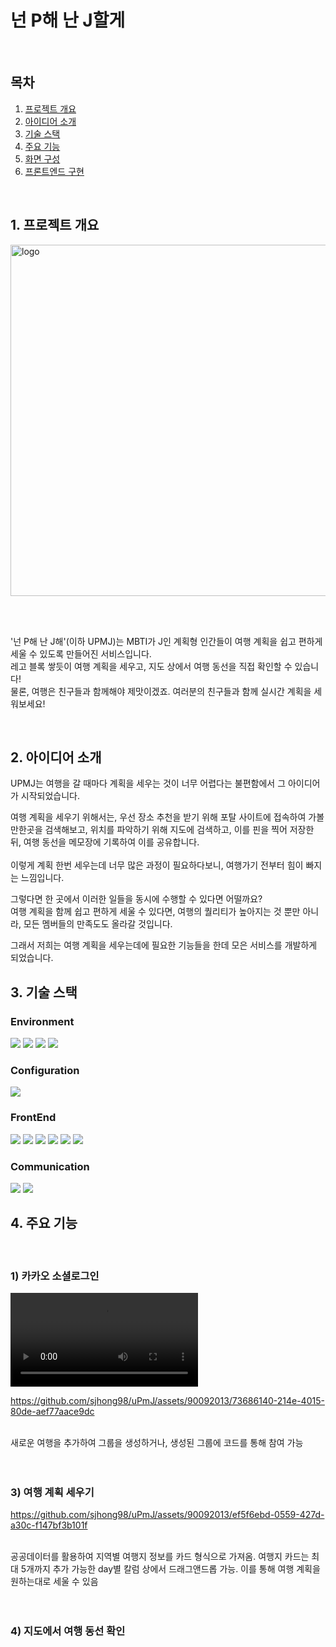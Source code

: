 # 넌 P해 난 J할게

<br/>

## 목차
1. [프로젝트 개요](#프로젝트개요)<br/>
2. [아이디어 소개](#아이디어소개)<br/>
3. [기술 스택](#기술스택)<br/>
4. [주요 기능](#주요기능)<br/>
5. [화면 구성](#화면구성)<br/>
6. [프론트엔드 구현](#프론트엔드구현)<br/>

<br/>

<a name='프로젝트개요' />

## 1. 프로젝트 개요
<img width="562" alt="logo" src="https://github.com/sjhong98/uPmJ/assets/90092013/64915d0e-18fd-4da8-a000-28be5c2776c1">

<br/><br/>

'넌 P해 난 J해'(이하 UPMJ)는 MBTI가 J인 계획형 인간들이 여행 계획을 쉽고 편하게 세울 수 있도록 만들어진 서비스입니다. <br/>
레고 블록 쌓듯이 여행 계획을 세우고, 지도 상에서 여행 동선을 직접 확인할 수 있습니다! <br/>
물론, 여행은 친구들과 함께해야 제맛이겠죠. 여러분의 친구들과 함께 실시간 계획을 세워보세요!

<br/>

<a name='아이디어소개' />

## 2. 아이디어 소개

UPMJ는 여행을 갈 때마다 계획을 세우는 것이 너무 어렵다는 불편함에서 그 아이디어가 시작되었습니다. <br/>

여행 계획을 세우기 위해서는, 우선 장소 추천을 받기 위해 포탈 사이트에 접속하여 가볼만한곳을 검색해보고, 위치를 파악하기 위해 지도에 검색하고, 이를 핀을 찍어 저장한 뒤, 여행 동선을 메모장에 기록하여 이를 공유합니다. <br/><br/>
이렇게 계획 한번 세우는데 너무 많은 과정이 필요하다보니, 여행가기 전부터 힘이 빠지는 느낌입니다.<br/>

그렇다면 한 곳에서 이러한 일들을 동시에 수행할 수 있다면 어떨까요?<br/>
여행 계획을 함께 쉽고 편하게 세울 수 있다면, 여행의 퀄리티가 높아지는 것 뿐만 아니라, 모든 멤버들의 만족도도 올라갈 것입니다.<br/>

그래서 저희는 여행 계획을 세우는데에 필요한 기능들을 한데 모은 서비스를 개발하게 되었습니다.<br/>

<a name='기술스택' />

## 3. 기술 스택

### Environment
<img src="https://img.shields.io/badge/visual studio code-007ACC?style=for-the-badge&logo=visualstudiocode&logoColor=white"> <img src="https://img.shields.io/badge/git-F05032?style=for-the-badge&logo=git&logoColor=white"> <img src="https://img.shields.io/badge/github-181717?style=for-the-badge&logo=github&logoColor=white"> <img src="https://img.shields.io/badge/github actions-F05032?style=for-the-badge&logo=githubactions&logoColor=white">

### Configuration
<img src="https://img.shields.io/badge/npm-CB3837?style=for-the-badge&logo=npm&logoColor=white">

### FrontEnd
<img src="https://img.shields.io/badge/javascript-F7DF1E?style=for-the-badge&logo=javascript&logoColor=white"> <img src="https://img.shields.io/badge/react-61DAFB?style=for-the-badge&logo=react&logoColor=white"> <img src="https://img.shields.io/badge/redux-764ABC?style=for-the-badge&logo=redux&logoColor=white"> <img src="https://img.shields.io/badge/kakao-FFCD00?style=for-the-badge&logo=kakao&logoColor=white"> <img src="https://img.shields.io/badge/mui-007FFF?style=for-the-badge&logo=mui&logoColor=white"> <img src="https://img.shields.io/badge/greensock-88CE02?style=for-the-badge&logo=greensock&logoColor=white"> 

### Communication
<img src="https://img.shields.io/badge/notion-000000?style=for-the-badge&logo=notion&logoColor=white"> <img src="https://img.shields.io/badge/discord-5865F2?style=for-the-badge&logo=discord&logoColor=white"> 

<a name='주요기능' />

## 4. 주요 기능
<br/>

### 1) 카카오 소셜로그인
<video src='https://github.com/sjhong98/uPmJ/assets/90092013/ae9e7a53-377e-4d71-8e5e-f75b4fe6e358' autoplay />

<br/><br/><br/>

### 2) 여행 그룹 추가 및 참여
https://github.com/sjhong98/uPmJ/assets/90092013/73686140-214e-4015-80de-aef77aace9dc

<br/>
새로운 여행을 추가하여 그룹을 생성하거나, 생성된 그룹에 코드를 통해 참여 가능
<br/><br/><br/>

### 3) 여행 계획 세우기
https://github.com/sjhong98/uPmJ/assets/90092013/ef5f6ebd-0559-427d-a30c-f147bf3b101f

<br/>
공공데이터를 활용하여 지역별 여행지 정보를 카드 형식으로 가져옴. 여행지 카드는 최대 5개까지 추가 가능한 day별 칼럼 상에서 드래그앤드롭 가능. 이를 통해 여행 계획을 원하는대로 세울 수 있음
<br/><br/><br/>

### 4) 지도에서 여행 동선 확인






